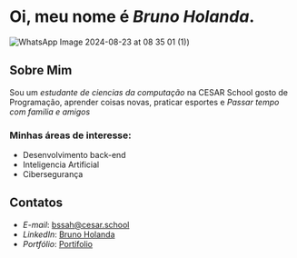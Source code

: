 #  Oi, meu nome é *Bruno Holanda*.


![WhatsApp Image 2024-08-23 at 08 35 01 (1)](https://github.com/user-attachments/assets/50e372d8-7c42-4380-99fd-9f8b50a20d74))

##  Sobre Mim
Sou um *estudante de ciencias da computação* na CESAR School gosto de Programação, aprender coisas novas, praticar esportes e *Passar tempo com familia e amigos*

###  Minhas áreas de interesse:
-  Desenvolvimento back-end
-  Inteligencia Artificial
-  Cibersegurança


##  Contatos

-  *E-mail*: [bssah@cesar.school](bssah@cesar.school)
-  *LinkedIn*: [Bruno Holanda](www.linkedin.com/in/brunoholanda1403)
-  *Portfólio*: [Portifolio](https://github.com/Brno143/Portif-lio-web)
